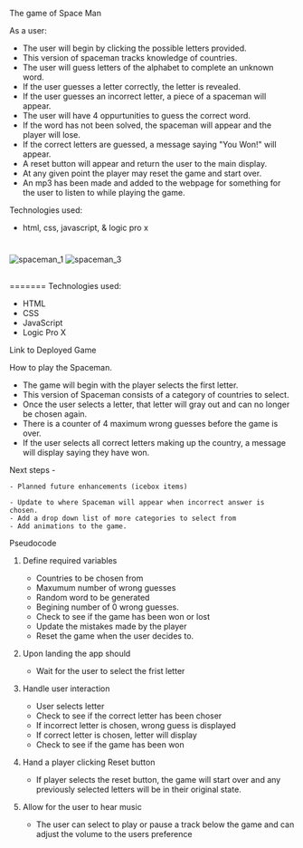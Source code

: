 The game of Space Man

As a user: 
  
  - The user will begin by clicking the possible letters 
    provided.
  - This version of spaceman tracks knowledge of 
    countries.
  - The user will guess letters of the alphabet to 
    complete an unknown word.
  - If the user guesses a letter correctly, the letter is 
    revealed.
  - If the user guesses an incorrect letter, a piece of a 
    spaceman will appear. 
  - The user will have 4 oppurtunities to guess the correct word.  
  - If the word has not been solved, the spaceman will
    appear and the player will lose. 
  - If the correct letters are guessed, a message saying 
    "You Won!" will appear.
  - A reset button will appear and return the user 
    to the main display.
  - At any given point the player may reset the game 
    and start over.
  - An mp3 has been made and added to the webpage for 
    something for the user to listen to while playing
    the game.
  
Technologies used:
- html, css, javascript, & logic pro x

  #
![spaceman_1](https://user-images.githubusercontent.com/128996101/235067349-c43d1448-ef5c-4b3a-a494-a4bfc9fe5a37.jpg)
![spaceman_3](https://user-images.githubusercontent.com/128996101/235067356-81486cb2-d05f-4c31-bcec-56a925303ea2.jpg)

##
=======
  Technologies used:
  - HTML
  - CSS
  - JavaScript
  - Logic Pro X

  Link to Deployed Game 

  How to play the Spaceman.

  - The game will begin with the player selects the first letter.
  - This version of Spaceman consists of a category of countries to select. 
  - Once the user selects a letter, that letter will gray out and can no longer
    be chosen again. 
  - There is a counter of 4 maximum wrong guesses before the game is over.
  - If the user selects all correct letters making up the country,
    a message will display saying they have won.
  
  Next steps -

    - Planned future enhancements (icebox items)

    - Update to where Spaceman will appear when incorrect answer is chosen.
    - Add a drop down list of more categories to select from
    - Add animations to the game.
  

  Pseudocode

1. Define required variables

    - Countries to be chosen from
    - Maxumum number of wrong guesses
    - Random word to be generated
    - Begining number of 0 wrong guesses. 
    - Check to see if the game has been won or lost
    - Update the mistakes made by the player
    - Reset the game when the user decides to. 
  
2. Upon landing the app should

    - Wait for the user to select the frist letter
  
3. Handle user interaction

    - User selects letter
    - Check to see if the correct letter has been choser
    - If incorrect letter is chosen, wrong guess is displayed
    - If correct letter is chosen, letter will display
    - Check to see if the game has been won
  
4. Hand a player clicking Reset button

    - If player selects the reset button, the game will start over 
      and any previously selected letters will be in their original state. 
  
5. Allow for the user to hear music

    - The user can select to play or pause a track below the game
      and can adjust the volume to the users preference 




